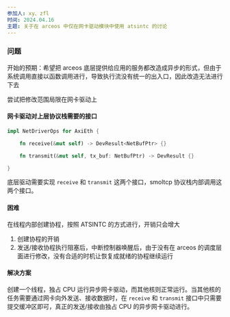 ```yaml
---
参加人: xy、zfl
时间: 2024.04.16
主题: 关于在 arceos 中仅在网卡驱动模块中使用 atsintc 的讨论
---
```


### 问题

开始的预期：希望把 arceos 底层提供给应用的服务都改造成异步的形式，但由于系统调用直接以函数调用进行，导致执行流没有统一的出入口，因此改造无法进行下去

尝试把修改范围局限在网卡驱动上

#### 网卡驱动对上层协议栈需要的接口

```rust
impl NetDriverOps for AxiEth {

    fn receive(&mut self) -> DevResult<NetBufPtr> {}

    fn transmit(&mut self, tx_buf: NetBufPtr) -> DevResult {}

}
```

底层驱动需要实现 `receive` 和 `transmit` 这两个接口，smoltcp 协议栈内部调用这两个接口。

#### 困难

在线程内部创建协程，按照 ATSINTC 的方式进行，开销只会增大

1. 创建协程的开销
2. 发送/接收协程执行阻塞后，中断控制器唤醒后，由于没有在 arceos 的调度层面进行修改，没有合适的时机让恢复成就绪的协程继续运行
   
#### 解决方案

创建一个线程，独占 CPU 运行异步网卡驱动，而其他核则正常运行。当其他核的任务需要通过网卡向外发送、接收数据时，在 `receive` 和 `transmit` 接口中只需要提交缓冲区即可，真正的发送/接收由独占 CPU 的异步网卡驱动进行。
